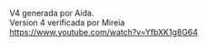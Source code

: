 
V4 generada por Aida.  
Version 4 verificada por Mireia   
https://www.youtube.com/watch?v=YfbXK1g8G64

